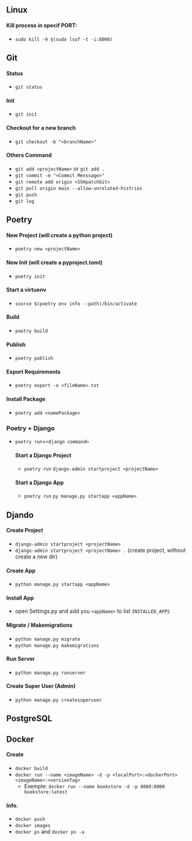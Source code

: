 ## Linux
#### Kill process in specif PORT:
* `sudo kill -9 $(sudo lsof -t -i:8000)`


## Git
#### Status
* `git status`
#### Init
* `git init`
#### Checkout for a new branch
* `git checkout -b "<branchName>"`
#### Others Command
* `git add <projectName>` or `git add .`
* `git commit -m "<Commit Menssage>"`
* `git remote add origin <SSHpatchGit>`
* `git pull origin main --allow-unrelated-histries`
* `git push`
* `git log`


## Poetry
#### New Project (will create a python project)
* `poetry new <projectName>`
#### New Init (will create a pyproject.toml)
* `poetry init`
#### Start a virtuenv
* `source $(poetry env info --path)/bin/activate`
#### Build
* `poetry build`
#### Publish
* `poetry publish`
#### Export Requirements
* `poetry export -o <fileName>.txt`
#### Install Package
* `poetry add <namePackage>`


### Poetry + Django
* `poetry run`+`<django command>`
  #### Start a Django Project
  * `poetry run` `django-admin startproject <projectName>`
  #### Start a Django App
  * `poetry run` `py manage.py startapp <appName>`


## Djando
#### Create Project
* `django-admin startproject <projectName>`
* `django-admin startproject <projectName> .` (create project, without create a new dir) 

#### Create App
* `python manage.py startapp <appName>`

#### Install App
* open Settings.py and add you `<appName>` to list `INSTALLED_APPS`

#### Migrate / Makemigrations
* `python manage.py migrate`
* `python manage.py makemigrations`

#### Run Server
* `python manage.py runserver`

#### Create Super User (Admin)
* `python manage.py createsuperuser`


## PostgreSQL


## Docker
#### Create
* `docker build` 
* `docker run --name <imageName> -d -p <localPort>:<dockerPort> <imageName>:<versionTag>`
  * Exemple: `docker run --name bookstore -d -p 8000:8000 bookstore:latest`
#### Info.
* `docker push` 
* `docker images`
* `docker ps` and `docker ps -a`
